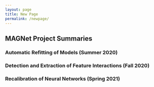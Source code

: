 ```yaml
---
layout: page
title: New Page
permalink: /newpage/
---
```


## MAGNet Project Summaries

### Automatic Refitting of Models (Summer 2020)

### Detection and Extraction of Feature Interactions (Fall 2020)

### Recalibration of Neural Networks (Spring 2021)
